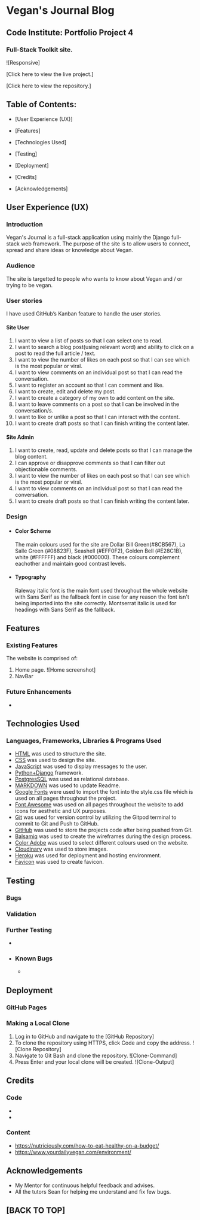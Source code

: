 # Vegan's Journal Blog

## Code Institute: Portfolio Project 4

### Full-Stack Toolkit site.

![Responsive]

[Click here to view the live project.]

[Click here to view the repository.]

## Table of Contents:
- [User Experience (UX)]  

- [Features]

- [Technologies Used]
  
- [Testing]

- [Deployment]

- [Credits]

- [Acknowledgements]
    

## User Experience (UX)

### Introduction

Vegan's Journal is a full-stack application using mainly the Django full-stack web framework. The purpose of the site is to allow users to connect, spread and share ideas or knowledge about Vegan. 

     
### Audience
The site is targetted to people who wants to know about Vegan and / or trying to be vegan.    

### User stories
I have used GitHub’s Kanban feature to handle the user stories. 

  #### Site User
   1. I want to view a list of posts so that I can select one to read.
   2. I want to search a blog post(using relevant word) and ability to click on a post to read the full article / text.
   3. I want to view the number of likes on each post so that I can see which is the most popular or viral.
   4. I want to view comments on an individual post so that I can read the conversation.
   5. I want to register an account so that I can comment and like.
   6. I want to create, edit and delete my post.
   7. I want to create a category of my own to add content on the site. 
   8. I want to leave comments on a post so that I can be involved in the conversation/s.
   9. I want to like or unlike a post so that I can interact with the content.
   10. I want to create draft posts so that I can finish writing the content later.

  #### Site Admin
   1. I want to create, read, update and delete posts so that I can manage the blog content.
   2. I can approve or disapprove comments so that I can filter out objectionable comments.
   3. I want to view the number of likes on each post so that I can see which is the most popular or viral.
   4. I want to view comments on an individual post so that I can read the conversation.
   5. I want to create draft posts so that I can finish writing the content later.

    
### Design

  - #### Color Scheme
    The main colours used for the site are Dollar Bill Green(#8CB567), La Salle Green (#08823F), Seashell (#EFF0F2), Golden Bell (#E28C1B), white (#FFFFFF) and black (#000000). These colours complement eachother and maintain good contrast levels.

  - #### Typography
    Raleway italic font is the main font used throughout the whole website with Sans Serif as the fallback font in case for any reason the font isn't being imported into the site correctly. Montserrat italic is used for headings with Sans Serif as the fallback.  
   
    
## Features

 ### Existing Features

  The website is comprised of:

  1. Home page.
  ![Home screenshot]
  2. NavBar
     

### Future Enhancements 
  - 

## Technologies Used

### Languages, Frameworks, Libraries & Programs Used

  - [HTML](https://en.wikipedia.org/wiki/HTML) was used to structure the site.
  - [CSS](https://en.wikipedia.org/wiki/CSS) was used to design the site. 
  - [JavaScript](https://en.wikipedia.org/wiki/JavaScript) was used to display messages to the user.
  - [Python+Django](https://en.wikipedia.org/wiki/Django_(web_framework)) framework.
  - [PostgresSQL](https://en.wikipedia.org/wiki/PostgreSQL) was used as relational database. 
  - [MARKDOWN](https://en.wikipedia.org/wiki/Markdown) was used to update Readme.
  - [Google Fonts](https://fonts.google.com/) were used to import the font into the style.css file which is used on all pages throughout the project.
  - [Font Awesome](https://fontawesome.com/) was used on all pages throughout the website to add icons for aesthetic and UX purposes.
  - [Git](https://git-scm.com/) was used for version control by utilizing the Gitpod terminal to commit to Git and Push to GitHub.
  - [GitHub](https://github.com/) was used to store the projects code after being pushed from Git.   
  - [Balsamiq](https://balsamiq.com/) was used to create the wireframes during the design process. 
  - [Color Adobe](https://color.adobe.com/) was used to select different colours used on the website. 
  - [Cloudinary](https://cloudinary.com/home-3722) was used to store images. 
  - [Heroku](https://heroku.com/) was used for deployment and hosting environment. 
  - [Favicon](https://favicon.io/) was used to create favicon.
    
    
## Testing

### Bugs
   

### Validation
 


### Further Testing

 - 

  - ### Known Bugs

    - 

## Deployment

### GitHub Pages
 

### Making a Local Clone

  1. Log in to GitHub and navigate to the [GitHub Repository]
  2. To clone the repository using HTTPS, click Code and copy the address. 
  ![Clone Repository]
  3. Navigate to Git Bash and clone the repository. 
  ![Clone-Command]
  4. Press Enter and your local clone will be created. 
  ![Clone-Output]

## Credits

### Code
- 
- 

### Content
- https://nutriciously.com/how-to-eat-healthy-on-a-budget/
- https://www.yourdailyvegan.com/environment/ 
    

## Acknowledgements

  -   My Mentor for continuous helpful feedback and advises.
  -   All the tutors Sean for helping me understand and fix few bugs.


## [BACK TO TOP]